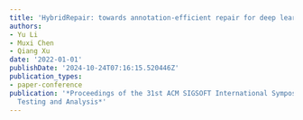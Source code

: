 ```yaml
---
title: 'HybridRepair: towards annotation-efficient repair for deep learning models'
authors:
- Yu Li
- Muxi Chen
- Qiang Xu
date: '2022-01-01'
publishDate: '2024-10-24T07:16:15.520446Z'
publication_types:
- paper-conference
publication: '*Proceedings of the 31st ACM SIGSOFT International Symposium on Software
  Testing and Analysis*'
---
```

